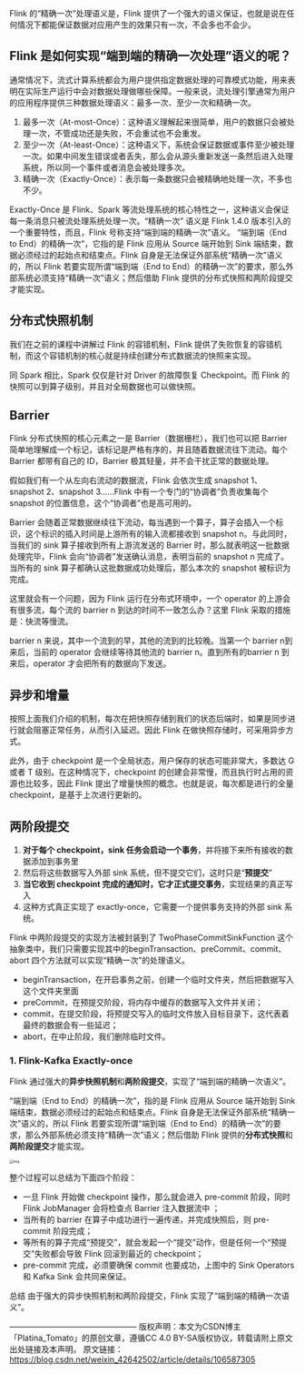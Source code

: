 Flink 的“精确一次”处理语义是，Flink 提供了一个强大的语义保证，也就是说在任何情况下都能保证数据对应用产生的效果只有一次，不会多也不会少。

## Flink 是如何实现“端到端的精确一次处理”语义的呢？

通常情况下，流式计算系统都会为用户提供指定数据处理的可靠模式功能，用来表明在实际生产运行中会对数据处理做哪些保障。一般来说，流处理引擎通常为用户的应用程序提供三种数据处理语义：最多一次、至少一次和精确一次。

1. 最多一次（At-most-Once）：这种语义理解起来很简单，用户的数据只会被处理一次，不管成功还是失败，不会重试也不会重发。
2. 至少一次（At-least-Once）：这种语义下，系统会保证数据或事件至少被处理一次。如果中间发生错误或者丢失，那么会从源头重新发送一条然后进入处理系统，所以同一个事件或者消息会被处理多次。
3. 精确一次（Exactly-Once）：表示每一条数据只会被精确地处理一次，不多也不少。

Exactly-Once 是 Flink、Spark 等流处理系统的核心特性之一，这种语义会保证每一条消息只被流处理系统处理一次。“精确一次” 语义是 Flink 1.4.0 版本引入的一个重要特性，而且，Flink 号称支持“端到端的精确一次”语义。
“端到端（End to End）的精确一次”，它指的是 Flink 应用从 Source 端开始到 Sink 端结束，数据必须经过的起始点和结束点。Flink 自身是无法保证外部系统“精确一次”语义的，所以 Flink 若要实现所谓“端到端（End to End）的精确一次”的要求，那么外部系统必须支持“精确一次”语义；然后借助 Flink 提供的分布式快照和两阶段提交才能实现。

## 分布式快照机制
我们在之前的课程中讲解过 Flink 的容错机制，Flink 提供了失败恢复的容错机制，而这个容错机制的核心就是持续创建分布式数据流的快照来实现。

同 Spark 相比，Spark 仅仅是针对 Driver 的故障恢复 Checkpoint。而 Flink 的快照可以到算子级别，并且对全局数据也可以做快照。

## Barrier
Flink 分布式快照的核心元素之一是 Barrier（数据栅栏），我们也可以把 Barrier 简单地理解成一个标记，该标记是严格有序的，并且随着数据流往下流动。每个 Barrier 都带有自己的 ID，Barrier 极其轻量，并不会干扰正常的数据处理。

假如我们有一个从左向右流动的数据流，Flink 会依次生成 snapshot 1、 snapshot 2、snapshot 3……Flink 中有一个专门的“协调者”负责收集每个 snapshot 的位置信息，这个“协调者”也是高可用的。

Barrier 会随着正常数据继续往下流动，每当遇到一个算子，算子会插入一个标识，这个标识的插入时间是上游所有的输入流都接收到 snapshot n。与此同时，当我们的 sink 算子接收到所有上游流发送的 Barrier 时，那么就表明这一批数据处理完毕，Flink 会向“协调者”发送确认消息，表明当前的 snapshot n 完成了。当所有的 sink 算子都确认这批数据成功处理后，那么本次的 snapshot 被标识为完成。

这里就会有一个问题，因为 Flink 运行在分布式环境中，一个 operator 的上游会有很多流，每个流的 barrier n 到达的时间不一致怎么办？这里 Flink 采取的措施是：快流等慢流。

barrier n 来说，其中一个流到的早，其他的流到的比较晚。当第一个 barrier n到来后，当前的 operator 会继续等待其他流的 barrier n。直到所有的barrier n 到来后，operator 才会把所有的数据向下发送。

## 异步和增量
按照上面我们介绍的机制，每次在把快照存储到我们的状态后端时，如果是同步进行就会阻塞正常任务，从而引入延迟。因此 Flink 在做快照存储时，可采用异步方式。

此外，由于 checkpoint 是一个全局状态，用户保存的状态可能非常大，多数达 G 或者 T 级别。在这种情况下，checkpoint 的创建会非常慢，而且执行时占用的资源也比较多，因此 Flink 提出了增量快照的概念。也就是说，每次都是进行的全量 checkpoint，是基于上次进行更新的。

## 两阶段提交
1. **对于每个 checkpoint，sink 任务会启动一个事务**，并将接下来所有接收的数据添加到事务里
2. 然后将这些数据写入外部 sink 系统，但不提交它们，这时只是“**预提交**”
3. **当它收到 checkpoint 完成的通知时，它才正式提交事务**，实现结果的真正写入
4. 这种方式真正实现了 exactly-once，它需要一个提供事务支持的外部 sink 系统。

Flink 中两阶段提交的实现方法被封装到了 TwoPhaseCommitSinkFunction 这个抽象类中，我们只需要实现其中的beginTransaction、preCommit、commit、abort 四个方法就可以实现“精确一次”的处理语义。

- beginTransaction，在开启事务之前，创建一个临时文件夹，然后把数据写入这个文件夹里面
- preCommit，在预提交阶段，将内存中缓存的数据写入文件并关闭；
- commit，在提交阶段，将预提交写入的临时文件放入目标目录下，这代表着最终的数据会有一些延迟；
- abort，在中止阶段，我们删除临时文件。

### 1. Flink-Kafka Exactly-once

Flink 通过强大的**异步快照机制**和**两阶段提交**，实现了“端到端的精确一次语义”。

“端到端（End to End）的精确一次”，指的是 Flink 应用从 Source 端开始到 Sink 端结束，数据必须经过的起始点和结束点。Flink 自身是无法保证外部系统“精确一次”语义的，所以 Flink 若要实现所谓“端到端（End to End）的精确一次”的要求，那么外部系统必须支持“精确一次”语义；然后借助 Flink 提供的**分布式快照**和**两阶段提交**才能实现。

<img src="https://tva1.sinaimg.cn/large/008eGmZEly1goq7gacq3lj31cg0dkabv.jpg" alt="img" style="zoom: 43%;" />

整个过程可以总结为下面四个阶段：

- 一旦 Flink 开始做 checkpoint 操作，那么就会进入 pre-commit 阶段，同时 Flink JobManager 会将检查点 Barrier 注入数据流中 ；
- 当所有的 barrier 在算子中成功进行一遍传递，并完成快照后，则 pre-commit 阶段完成；
- 等所有的算子完成“预提交”，就会发起一个“提交”动作，但是任何一个“预提交”失败都会导致 Flink 回滚到最近的 checkpoint；
- pre-commit 完成，必须要确保 commit 也要成功，上图中的 Sink Operators 和 Kafka Sink 会共同来保证。



总结
由于强大的异步快照机制和两阶段提交，Flink 实现了“端到端的精确一次语义”。



————————————————
版权声明：本文为CSDN博主「Platina_Tomato」的原创文章，遵循CC 4.0 BY-SA版权协议，转载请附上原文出处链接及本声明。
原文链接：https://blog.csdn.net/weixin_42642502/article/details/106587305